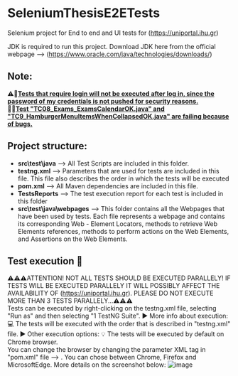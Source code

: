 # SeleniumThesisE2ETests
Selenium project for End to end and UI tests for (https://uniportal.ihu.gr)  

JDK is required to run this project. Download JDK here from the official webpage --> (https://www.oracle.com/java/technologies/downloads/)  
## Note:  
⚠️🚩<u><strong>Tests that require login will not be executed after log in, since the password of my credentials is not pushed for security reasons.</strong></u>  
🚦🚫<u><strong>Test "TC08_Exams_ExamsCalendarΟΚ.java" and "TC9_HamburgerMenuItemsWhenCollapsedΟΚ.java" are failing because of bugs.</strong></u>  

## Project structure:  
- **src\test\java**  --> All Test Scripts are included in this folder.
- **testng.xml**  --> Parameters that are used for tests are included in this file. This file also describes the order in which the tests will be executed
- **pom.xml**  --> All Maven dependencies are included in this file.
- **TestsReports**  --> The test execution report for each test is included in this folder
- **src\test\java\webpages**  --> This folder contains all the Webpages that have been used by tests. Each file represents a webpage and contains its corresponding Web - Element Locators, methods to retrieve Web Elements references, methods to perform actions on the Web Elements, and Assertions on the Web Elements. 


## Test execution :rocket:  
⚠️⚠️⚠️ATTENTION! NOT ALL TESTS SHOULD BE EXECUTED PARALLELY! IF TESTS WILL BE EXECUTED PARALLELY IT WILL POSSIBLY AFFECT THE AVAILABILITY OF (https://uniportal.ihu.gr). PLEASE DO NOT EXECUTE MORE THAN 3 TESTS PARALLELY...⚠️⚠️⚠️  
Tests can be executed by right-clicking on the testng.xml file, selecting "Run as" and then selecting "1 TestNG Suite". 
▶︎ More info about execution:  :computer:
The tests will be executed with the order that is described in "testng.xml" file.
▶︎ Other execution options: :bulb:
The tests will be executed by default on Chrome browser.  
You can change the browser by changing the parameter XML tag in "pom.xml" file -->  <parameter name="browser" value="Chrome"></parameter> . You can chose between Chrome, Firefox and MicrosoftEdge. More details on the screenshot below:
![image](https://github.com/CostasChou/SeleniumThesisE2ETests/assets/97087053/d2790982-c062-4cf5-989c-31248c513a1c)




